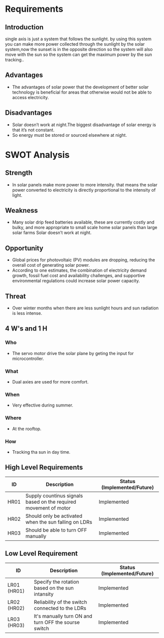 # Requirements

## Introduction
single axis is just a system that follows the sunlight. by using this system you can make more power collected through the sunlight by the solar system,now the sunset is in the opposite direction so the system will also move with the sun so the system can get the maximum power by the sun tracking..
## Advantages
*	The advantages of solar power that the development of better solar technology is beneficial for areas that otherwise would not be able to access electricity.
## Disadvantages
* Solar doesn’t work at night.The biggest disadvantage of solar energy is that it’s not constant.
* So energy must be stored or sourced elsewhere at night.

# SWOT Analysis
## Strength
* In solar panels make more power to more intensity. that means the solar power converted to electricity is directly proportional to the intensity of light.
## Weakness
* Many solar drip feed batteries available, these are currently costly and bulky, and more appropriate to small scale home solar panels than large solar farms
Solar doesn’t work at night.
## Opportunity
*	Global prices for photovoltaic (PV) modules are dropping, reducing the overall cost of generating solar power.
*	According to one estimates, the combination of electricity demand growth, fossil fuel cost and availability challenges, and supportive environmental regulations could increase solar power capacity.

## Threat
*	Over winter months when there are less sunlight hours and sun radiation is less intense.
## 4 W's and 1 H
### Who
*	The servo motor drive the solar plane by geting the input for microcontroller.
### What
*	Dual axies are used for more comfort.
### When
*	Very effective during summer.
### Where
*	At the rooftop.
### How
*	Tracking tha sun in day time.
## High Level Requirements
| ID | Description | Status (Implemented/Future) |
| --- | --- | --- |
| HR01 | Supply countinus signals based on the required movement of motor | Implemented |
| HR02 | Should only be activated when the sun falling on LDRs | Implemented |
| HR03 | Should be able to turn OFF manually | Implemented |

## Low Level Requirement
| ID | Description | Status (Implemented/Future) |
| --- | --- | --- |
| LR01 (HR01) | Specify the rotation based on the sun intansity | Implemented |
| LR02 (HR02) | Reliability of the switch connected to the LDRs | Implemented |
| LR03 (HR03) | It's manually turn ON and turn OFF the sourse switch | Implemented |


